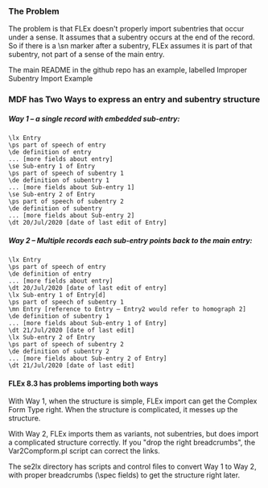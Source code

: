 ### The Problem

The problem is that FLEx doesn't properly import subentries that occur under a sense. It assumes that a subentry occurs at the end of the record.  So if there is a \sn marker after a subentry, FLEx assumes it is part of that subentry, not part of a sense of the main entry.


The main README in the github repo has an example, labelled Improper Subentry Import Example

### MDF has Two Ways to express an entry and subentry structure

##### Way 1 – a single record with embedded sub-entry:
```
\lx Entry
\ps part of speech of entry
\de definition of entry
... [more fields about entry]
\se Sub-entry 1 of Entry
\ps part of speech of subentry 1
\de definition of subentry 1
... [more fields about Sub-entry 1]
\se Sub-entry 2 of Entry
\ps part of speech of subentry 2
\de definition of subentry
... [more fields about Sub-entry 2]
\dt 20/Jul/2020 [date of last edit of Entry]
```
##### Way 2 – Multiple records each sub-entry points back to the main entry:
```
\lx Entry
\ps part of speech of entry
\de definition of entry
... [more fields about entry]
\dt 20/Jul/2020 [date of last edit of entry]
\lx Sub-entry 1 of Entry[d]
\ps part of speech of subentry 1
\mn Entry [reference to Entry – Entry2 would refer to homograph 2]
\de definition of subentry 1
... [more fields about Sub-entry 1 of Entry]
\dt 21/Jul/2020 [date of last edit]
\lx Sub-entry 2 of Entry
\ps part of speech of subentry 2
\de definition of subentry 2
... [more fields about Sub-entry 2 of Entry]
\dt 21/Jul/2020 [date of last edit]
```
#### FLEx 8.3 has problems importing both ways

With Way 1, when the structure is simple, FLEx import can get the Complex Form Type right. When the structure is complicated, it messes up the structure.


With Way 2, FLEx imports them as variants, not subentries, but does import a complicated structure correctly. If you "drop the right breadcrumbs", the Var2Compform.pl script can correct the links.


The se2lx directory has scripts and control files to convert Way 1 to Way 2, with proper breadcrumbs (\spec fields) to get the structure right later.
